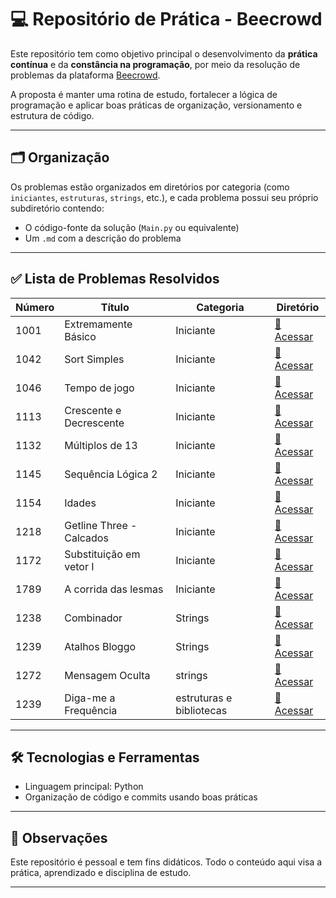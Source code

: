 # 💻 Repositório de Prática - Beecrowd

Este repositório tem como objetivo principal o desenvolvimento da **prática contínua** e da **constância na programação**, por meio da resolução de problemas da plataforma [Beecrowd](https://www.beecrowd.com.br/).

A proposta é manter uma rotina de estudo, fortalecer a lógica de programação e aplicar boas práticas de organização, versionamento e estrutura de código.

---

## 🗂️ Organização

Os problemas estão organizados em diretórios por categoria (como `iniciantes`, `estruturas`, `strings`, etc.), e cada problema possui seu próprio subdiretório contendo:

- O código-fonte da solução (`Main.py` ou equivalente)
- Um `.md` com a descrição do problema

---

## ✅ Lista de Problemas Resolvidos

| Número | Título                   | Categoria                | Diretório                                            |
| ------ | ------------------------ | ------------------------ | ---------------------------------------------------- |
| 1001   | Extremamente Básico      | Iniciante                | [🔗 Acessar](problemas/iniciantes/1001/)             |
| 1042   | Sort Simples             | Iniciante                | [🔗 Acessar](problemas/iniciantes/1042/)             |
| 1046   | Tempo de jogo            | Iniciante                | [🔗 Acessar](problemas/iniciantes/1046/)             |
| 1113   | Crescente e Decrescente  | Iniciante                | [🔗 Acessar](problemas/iniciantes/1113/)             |
| 1132   | Múltiplos de 13          | Iniciante                | [🔗 Acessar](problemas/iniciantes/1132/)             |
| 1145   | Sequência Lógica 2       | Iniciante                | [🔗 Acessar](problemas/iniciantes/1145/)             |
| 1154   | Idades                   | Iniciante                | [🔗 Acessar](problemas/iniciantes/1154/)             |
| 1218   | Getline Three - Calcados | Iniciante                | [🔗 Acessar](problemas/iniciantes/1218/)             |
| 1172   | Substituição em vetor I  | Iniciante                | [🔗 Acessar](problemas/iniciantes/1172/)             |
| 1789   | A corrida das lesmas     | Iniciante                | [🔗 Acessar](problemas/iniciantes/1789/)             |
| 1238   | Combinador               | Strings                  | [🔗 Acessar](problemas/strings/1238/)                |
| 1239   | Atalhos Bloggo           | Strings                  | [🔗 Acessar](problemas/strings/1239/)                |
| 1272   | Mensagem Oculta          | strings                  | [🔗 Acessar](problemas/strings/1272/)                |
| 1239   | Diga-me a Frequência     | estruturas e bibliotecas | [🔗 Acessar](problemas/estruturas-bibliotecas/1251/) |

---

## 🛠️ Tecnologias e Ferramentas

- Linguagem principal: Python
- Organização de código e commits usando boas práticas

---

## 📌 Observações

Este repositório é pessoal e tem fins didáticos. Todo o conteúdo aqui visa a prática, aprendizado e disciplina de estudo.

---
